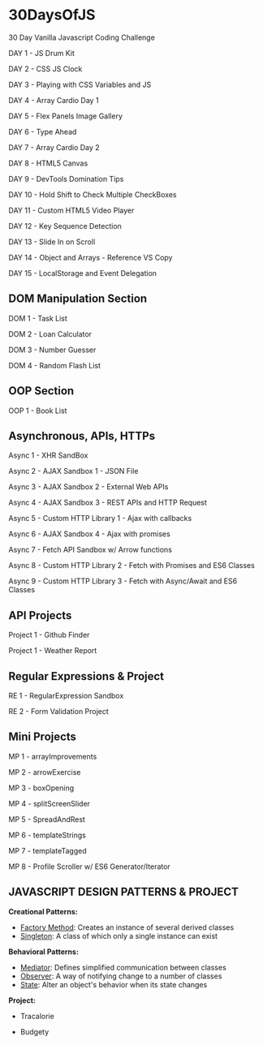 # 30DaysOfJS

30 Day Vanilla Javascript Coding Challenge

DAY 1 - JS Drum Kit

DAY 2 - CSS JS Clock

DAY 3 - Playing with CSS Variables and JS

DAY 4 - Array Cardio Day 1

DAY 5 - Flex Panels Image Gallery

DAY 6 - Type Ahead

DAY 7 - Array Cardio Day 2

DAY 8 - HTML5 Canvas

DAY 9 - DevTools Domination Tips

DAY 10 - Hold Shift to Check Multiple CheckBoxes

DAY 11 - Custom HTML5 Video Player

DAY 12 - Key Sequence Detection

DAY 13 - Slide In on Scroll

DAY 14 - Object and Arrays - Reference VS Copy

DAY 15 - LocalStorage and Event Delegation

## DOM Manipulation Section

DOM 1 - Task List

DOM 2 - Loan Calculator

DOM 3 - Number Guesser

DOM 4 - Random Flash List

## OOP Section

OOP 1 - Book List

## Asynchronous, APIs, HTTPs

Async 1 - XHR SandBox

Async 2 - AJAX Sandbox 1 - JSON File

Async 3 - AJAX Sandbox 2 - External Web APIs

Async 4 - AJAX Sandbox 3 - REST APIs and HTTP Request

Async 5 - Custom HTTP Library 1  - Ajax with callbacks

Async 6 - AJAX Sandbox 4 - Ajax with promises

Async 7 - Fetch API Sandbox w/ Arrow functions

Async 8 - Custom HTTP Library 2 - Fetch with Promises and ES6 Classes

Async 9 - Custom HTTP Library 3 - Fetch with Async/Await and ES6 Classes

## API Projects

Project 1 - Github Finder

Project 1 - Weather Report

## Regular Expressions & Project

RE 1 - RegularExpression Sandbox

RE 2 - Form Validation Project

## Mini Projects

MP 1 - arrayImprovements

MP 2 - arrowExercise

MP 3 - boxOpening

MP 4 - splitScreenSlider

MP 5 - SpreadAndRest

MP 6 - templateStrings

MP 7 - templateTagged

MP 8 - Profile Scroller w/ ES6 Generator/Iterator

## JAVASCRIPT DESIGN PATTERNS & PROJECT

**Creational Patterns:**

- [Factory Method](http://www.dofactory.com/javascript/factory-method-design-pattern): Creates an instance of several derived classes
- [Singleton](http://www.dofactory.com/javascript/singleton-design-pattern): A class of which only a single instance can exist

**Behavioral Patterns:**

- [Mediator](http://www.dofactory.com/javascript/mediator-design-pattern): Defines simplified communication between classes
- [Observer](http://www.dofactory.com/javascript/observer-design-pattern): A way of notifying change to a number of classes
- [State](http://www.dofactory.com/javascript/state-design-pattern): Alter an object's behavior when its state changes

**Project:**

- Tracalorie

- Budgety